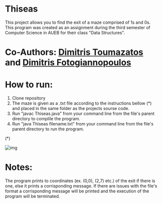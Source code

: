 # Thiseas
This project allows you to find the exit of a maze comprised of 1s and 0s.
This program was created as an assignment during the third semester of Computer Science in AUEB for their class "Data Structures".

# Co-Authors: <a href="https://github.com/DimitrisToumazatos" title="Dimitris Toumazatos">Dimitris Toumazatos</a> and <a href="https://github.com/DFotogiannopoulos" title="Dimitris Fotogiannopoulos">Dimitris Fotogiannopoulos</a>

# How to run:
1. Clone repository
2. The maze is given as a .txt file according to the instructions bellow (*) and placed in the same folder as the projects sourse code.
3. Run "javac Thiseas.java" from your command line from the file's parent directory to complile the program.
4. Run "java Thiseas filename.txt" from your command line from the file's parent directory to run the program.

(*) 

![img](https://user-images.githubusercontent.com/90845305/203610193-d5ae6b00-43a6-4389-b017-95ef5498f853.png)

# Notes:
The program prints to coordinates (ex. (0,0), (2,7) etc.) of the exit if there is one, else it prints a corrisponding message.
If there are issues with the file's format a corrisponding message will be printed and the execution of the program will be terminated.

